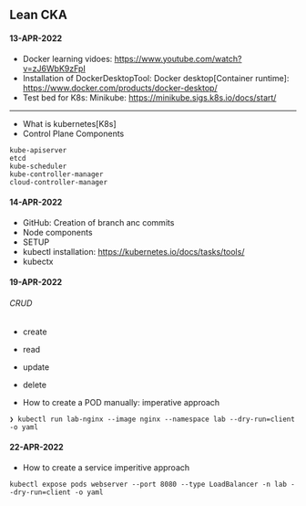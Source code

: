## Lean CKA

#### 13-APR-2022
- Docker learning vidoes: https://www.youtube.com/watch?v=zJ6WbK9zFpI
- Installation of DockerDesktopTool: Docker desktop[Container runtime]: https://www.docker.com/products/docker-desktop/
- Test bed for K8s: Minikube: https://minikube.sigs.k8s.io/docs/start/

---
- What is kubernetes[K8s]
- Control Plane Components
```
kube-apiserver
etcd
kube-scheduler
kube-controller-manager
cloud-controller-manager
```

#### 14-APR-2022
- GitHub: Creation of branch anc commits
- Node components
- SETUP
- kubectl installation: https://kubernetes.io/docs/tasks/tools/
- kubectx

#### 19-APR-2022
###### CRUD
- create
- read
- update
- delete

- How to create a POD manually: imperative approach
```
❯ kubectl run lab-nginx --image nginx --namespace lab --dry-run=client -o yaml
```

#### 22-APR-2022

- How to create a service imperitive approach
```
kubectl expose pods webserver --port 8080 --type LoadBalancer -n lab --dry-run=client -o yaml
```
